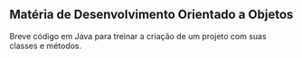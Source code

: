 ## Matéria de Desenvolvimento Orientado a Objetos
Breve código em Java para treinar a criação de um projeto com suas classes e métodos.
